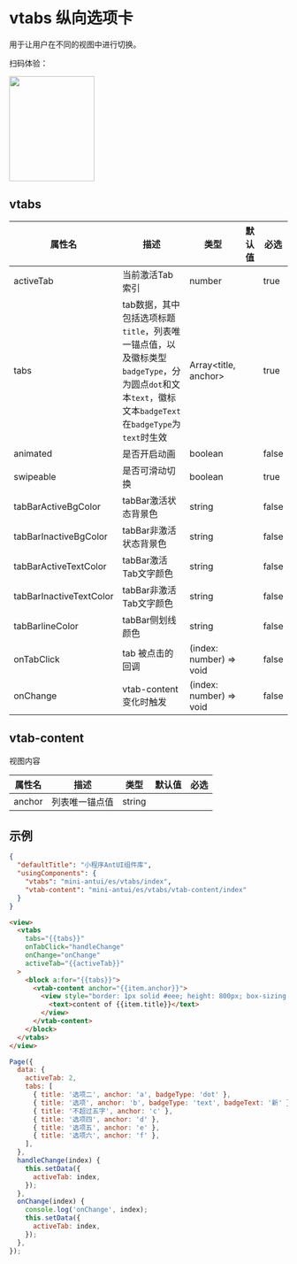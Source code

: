 # vtabs 纵向选项卡

用于让用户在不同的视图中进行切换。

扫码体验：

<img src="https://gw.alipayobjects.com/zos/rmsportal/iYBdHWcyPaNUDTQaNznG.jpeg" width="154" height="190" />

## vtabs

| 属性名 | 描述 | 类型 | 默认值 | 必选 |
|----|----|----|----|----|
| activeTab | 当前激活Tab索引	| number |  | true |
| tabs | tab数据，其中包括选项标题`title`，列表唯一锚点值，以及徽标类型`badgeType`，分为圆点`dot`和文本`text`，徽标文本`badgeText`在`badgeType`为`text`时生效 | Array<title, anchor> |  | true |
| animated | 是否开启动画 | boolean| | false |
| swipeable | 是否可滑动切换 | boolean| | true |
| tabBarActiveBgColor | tabBar激活状态背景色	| string | | false |
| tabBarInactiveBgColor | tabBar非激活状态背景色	| string | | false |
| tabBarActiveTextColor | tabBar激活Tab文字颜色	| string | | false |
| tabBarInactiveTextColor | tabBar非激活Tab文字颜色 | string | | false |
| tabBarlineColor | tabBar侧划线颜色 | string | | false |
| onTabClick | tab 被点击的回调 | (index: number) => void | | false |
| onChange | vtab-content变化时触发 | (index: number) => void | | false |

## vtab-content

视图内容

| 属性名 | 描述 | 类型 | 默认值 | 必选 |
|----|----|----|----|----|
| anchor | 列表唯一锚点值 | string | | | |

## 示例

```json
{
  "defaultTitle": "小程序AntUI组件库",
  "usingComponents": {
    "vtabs": "mini-antui/es/vtabs/index",
    "vtab-content": "mini-antui/es/vtabs/vtab-content/index"
  }
}
```

```html
<view>
  <vtabs
    tabs="{{tabs}}"
    onTabClick="handleChange"
    onChange="onChange"
    activeTab="{{activeTab}}"
  >
    <block a:for="{{tabs}}">
      <vtab-content anchor="{{item.anchor}}">
        <view style="border: 1px solid #eee; height: 800px; box-sizing: border-box">
          <text>content of {{item.title}}</text>
        </view>
      </vtab-content>
    </block>
  </vtabs>
</view>
```

```javascript
Page({
  data: {
    activeTab: 2,
    tabs: [
      { title: '选项二', anchor: 'a', badgeType: 'dot' },
      { title: '选项', anchor: 'b', badgeType: 'text', badgeText: '新' },
      { title: '不超过五字', anchor: 'c' },
      { title: '选项四', anchor: 'd' },
      { title: '选项五', anchor: 'e' },
      { title: '选项六', anchor: 'f' },
    ],
  },
  handleChange(index) {
    this.setData({
      activeTab: index,
    });
  },
  onChange(index) {
    console.log('onChange', index);
    this.setData({
      activeTab: index,
    });
  },
});
```
